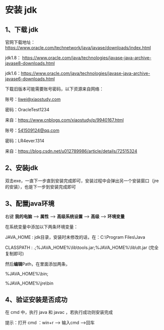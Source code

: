 # 安装 jdk 

## 1、下载 jdk

官网下载地址：<https://www.oracle.com/technetwork/java/javase/downloads/index.html>

jdk1.8： <https://www.oracle.com/java/technologies/javase-java-archive-javase8-downloads.html>

jdk1.6：<https://www.oracle.com/java/technologies/javase-java-archive-javase6-downloads.html>

下载旧版本可能需要账号密码，以下资源来自网络：

账号：liwei@xiaostudy.com

密码：OracleTest1234

来自：<https://www.cnblogs.com/xiaostudy/p/9940167.html>

账号：541509124@qq.com

密码：LR4ever.1314

来自：<https://blog.csdn.net/u012789986/article/details/72515324>

## 2、安装jdk

双击exe，一直下一步直到安装完成即可，安装过程中会弹出另一个安装窗口（jre的安装），也是下一步到安装完成即可

## 3、配置java环境

右键 **我的电脑** ——>  **属性** ——> **高级系统设置** ——> **高级** ——> **环境变量** 

在系统变量中添加以下两条环境变量：

JAVA_HOME : jdk目录，安装时未修改的话，在：C:\Program Files\Java

CLASSPATH : .;%JAVA_HOME%\lib\tools.jar;%JAVA_HOME%\lib\dt.jar (完全复制即可)

然后**编辑**Path，在里面添加两条，

%JAVA_HOME%\bin;

%JAVA_HOME%\jre\bin

## 4、验证安装是否成功

在 cmd 中，执行 java 和 javac ，若执行成功则安装完成

提示：打开 cmd ：win+r ——> 输入cmd ——>回车